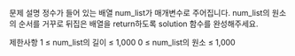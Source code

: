 문제 설명
정수가 들어 있는 배열 num_list가 매개변수로 주어집니다. num_list의 원소의 순서를 거꾸로 뒤집은 배열을 return하도록 solution 함수를 완성해주세요.

제한사항
1 ≤ num_list의 길이 ≤ 1,000
0 ≤ num_list의 원소 ≤ 1,000
